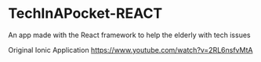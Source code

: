 # TechInAPocket-REACT
An app made with the React framework to help the elderly with tech issues

Original Ionic Application
https://www.youtube.com/watch?v=2RL6nsfvMtA
